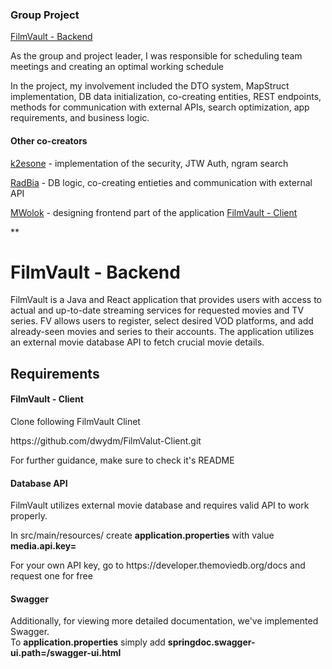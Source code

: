 <h3>Group Project</h3>
<a href="https://github.com/dwydm/FilmVault" target="_blank">FilmVault - Backend</a></p>
<p></p>As the group and project leader, I was responsible for scheduling team meetings and creating an optimal working schedule</p>
<p>In the project, my involvement included the DTO system, MapStruct implementation, DB data initialization, co-creating entities, REST endpoints, methods for communication with external APIs, search optimization, app requirements, and business logic.</p>

<h4>Other co-creators</h4>
<p><a href="https://github.com/k2esone" target="_blank">k2esone</a> - implementation of the security, JTW Auth, ngram search</p>
<p><a href="https://github.com/RadBia" target="_blank">RadBia</a> - DB logic, co-creating entieties and communication with external API</p>
<p><a href="https://github.com/MWolok" target="_blank">MWolok</a> - designing frontend part of the application <a href="https://github.com/dwydm/FilmValut-Client" target="_blank">FilmVault - Client</a></p>**

<h1>FilmVault - Backend</h2>
<p>FilmVault is a Java and React application that provides users with access to actual and up-to-date streaming services for requested movies and TV series. FV allows users to register, select desired VOD platforms, and add already-seen movies and series to their accounts. The application utilizes an external movie database API to fetch crucial movie details.</p>

<h2>Requirements</h2>

<h4>FilmVault - Client</h4>
<p>Clone following FilmVault Clinet</p>
https://github.com/dwydm/FilmValut-Client.git
<p>For further guidance, make sure to check it's README</p>


<h4>Database API</h4>
<p>FilmVault utilizes external movie database and requires valid API to work properly.</p>
<p>In src/main/resources/ create <b>application.properties</b> with value <b>media.api.key=</b></p>

<p>For your own API key, go to https://developer.themoviedb.org/docs and request one for free</p>

<h4>Swagger</h4>
<p>Additionally, for viewing more detailed documentation, we've implemented Swagger.<br>
To <b>application.properties</b> simply add <b>springdoc.swagger-ui.path=/swagger-ui.html</b></p>
